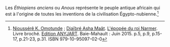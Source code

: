 <!-- TITLE: Anou / Éthiopiens anciens -->
<!-- SUBTITLE: Présentation des Anou ou Éthiopiens anciens -->

Les *Éthiopiens anciens* ou *Anous* représente le peuple antique africain qui est à l'origine de toutes les inventions de la civilisation Égypto-nubienne.[^1]


[^1]: [Nioussérê K. Omotunde](/personnalite/nioussere-kalala-omotunde) ; [Djaïbré Asha Maât](/personnalite/djaibre-asha-maat). [L'épopée du roi Narmer](ouvrages/l-epopee-du-roi-narmer). Livre broché. [Edition ANYJART](/organisme/anyjart). Baie-Mahault : Juin 2015. p.5, p.9, p.15-17, p.21-23, p.31. ISBN 979-10-95097-02-0